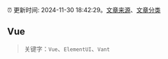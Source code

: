 :alarm_clock: 更新时间: 2024-11-30 18:42:29。[文章来源](/README.md)、[文章分类](/TAGS.md)

## Vue


> 关键字：`Vue`、`ElementUI`、`Vant`




